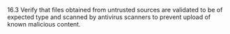 16.3 Verify that files obtained from untrusted sources are validated to be of expected type and scanned by antivirus scanners to prevent upload of known malicious content.
